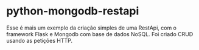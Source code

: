 # python-mongodb-restapi

Esse é mais um exemplo da criação simples de uma RestApi, com o framework Flask e Mongodb com base de dados NoSQL.
Foi criado CRUD usando as petições HTTP.
